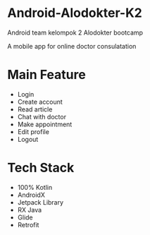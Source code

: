 # Android-Alodokter-K2
Android team kelompok 2 Alodokter bootcamp


A mobile app for online doctor consulatation 

# Main Feature

<ul>
  <li>Login</li>
  <li>Create account</li>
  <li>Read article</li>
  <li>Chat with doctor</li>
  <li>Make appointment</li>
  <li>Edit profile</li>
  <li>Logout</li>
</ul>

# Tech Stack

<ul>
  <li>100% Kotlin</li>
  <li>AndroidX</li>
  <li>Jetpack Library</li>
  <li>RX Java</li>
  <li>Glide</li>
  <li>Retrofit</li>
</ul>
